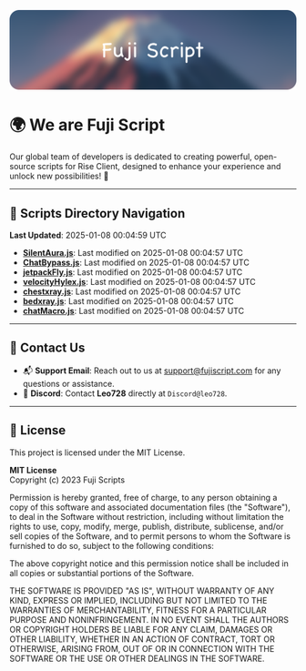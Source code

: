 ![Banner](.github/b.webp)

# 🌍 **We are Fuji Script**

Our global team of developers is dedicated to creating powerful, open-source scripts for Rise Client, designed to enhance your experience and unlock new possibilities! 🌟

---
<!-- SCRIPTS_NAVIGATION_START -->
## 📂 **Scripts Directory Navigation**

**Last Updated**: 2025-01-08 00:04:59 UTC

- **[SilentAura.js](scripts/SilentAura.js)**: Last modified on 2025-01-08 00:04:57 UTC
- **[ChatBypass.js](scripts/ChatBypass.js)**: Last modified on 2025-01-08 00:04:57 UTC
- **[jetpackFly.js](scripts/jetpackFly.js)**: Last modified on 2025-01-08 00:04:57 UTC
- **[velocityHylex.js](scripts/velocityHylex.js)**: Last modified on 2025-01-08 00:04:57 UTC
- **[chestxray.js](scripts/chestxray.js)**: Last modified on 2025-01-08 00:04:57 UTC
- **[bedxray.js](scripts/bedxray.js)**: Last modified on 2025-01-08 00:04:57 UTC
- **[chatMacro.js](scripts/chatMacro.js)**: Last modified on 2025-01-08 00:04:57 UTC

<!-- SCRIPTS_NAVIGATION_END -->

---

## 💬 **Contact Us**  
- 📬 **Support Email**: Reach out to us at [support@fujiscript.com](mailto:support@fujiscript.com) for any questions or assistance.  
- 💬 **Discord**: Contact **Leo728** directly at `Discord@leo728`.

---

## 📜 **License**

This project is licensed under the MIT License.  

**MIT License**  
Copyright (c) 2023 Fuji Scripts  

Permission is hereby granted, free of charge, to any person obtaining a copy of this software and associated documentation files (the "Software"), to deal in the Software without restriction, including without limitation the rights to use, copy, modify, merge, publish, distribute, sublicense, and/or sell copies of the Software, and to permit persons to whom the Software is furnished to do so, subject to the following conditions:  

The above copyright notice and this permission notice shall be included in all copies or substantial portions of the Software.  

THE SOFTWARE IS PROVIDED "AS IS", WITHOUT WARRANTY OF ANY KIND, EXPRESS OR IMPLIED, INCLUDING BUT NOT LIMITED TO THE WARRANTIES OF MERCHANTABILITY, FITNESS FOR A PARTICULAR PURPOSE AND NONINFRINGEMENT. IN NO EVENT SHALL THE AUTHORS OR COPYRIGHT HOLDERS BE LIABLE FOR ANY CLAIM, DAMAGES OR OTHER LIABILITY, WHETHER IN AN ACTION OF CONTRACT, TORT OR OTHERWISE, ARISING FROM, OUT OF OR IN CONNECTION WITH THE SOFTWARE OR THE USE OR OTHER DEALINGS IN THE SOFTWARE.  
